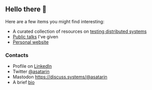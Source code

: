 ## Hello there 👋

Here are a few items you might find interesting:
- A curated collection of resources on [testing distributed systems](https://asatarin.github.io/testing-distributed-systems/)
- [Public talks](https://asatarin.github.io/talks/) I've given
- [Personal website](https://asatarin.github.io/)

### Contacts
- Profile on [LinkedIn](https://www.linkedin.com/in/asatarin/)
- Twitter [@asatarin](https://twitter.com/asatarin)
- Mastodon <a rel="me" href="https://discuss.systems/@asatarin">https://discuss.systems/@asatarin</a>
- A brief [bio](https://asatarin.github.io/about)
